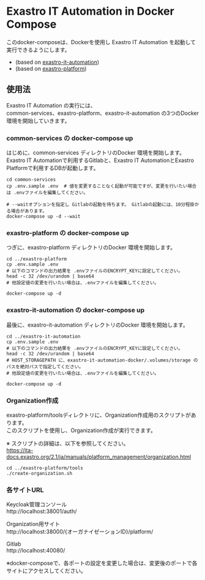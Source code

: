# Exastro IT Automation in Docker Compose  
このdocker-composeは、Dockerを使用し Exastro IT Automation を起動して実行できるようにします。  
  - (based on [exastro-it-automation](https://github.com/exastro-suite/exastro-it-automation))  
  - (based on [exastro-platform](https://github.com/exastro-suite/exastro-platform))  
  

## 使用法  
Exastro IT Automation の実行には、  
common-services、exastro-platform、exastro-it-automation の3つのDocker環境を開始していきます。  
  

### common-services の docker-compose up  
はじめに、common-services ディレクトリのDocker 環境を開始します。  
Exastro IT Automationで利用するGitlabと、Exastro IT AutomationとExastro Platformで利用するDBが起動します。  
  
```shell
cd common-services
cp .env.sample .env  # 値を変更することなく起動が可能ですが、変更を行いたい場合は .envファイルを編集してください。  

# --waitオプションを指定し Gitlabの起動を待ちます。 Gitlabの起動には、10分程掛かる場合があります。  
docker-compose up -d --wait  
```  
  
  
### exastro-platform の docker-compose up  
つぎに、exastro-platform ディレクトリのDocker 環境を開始します。  
  
```shell
cd ../exastro-platform
cp .env.sample .env  
# 以下のコマンドの出力結果を .envファイルのENCRYPT_KEYに設定してください。
head -c 32 /dev/urandom | base64
# 他設定値の変更を行いたい場合は、.envファイルを編集してください。

docker-compose up -d
```  
  
  
### exastro-it-automation の docker-compose up  
最後に、exastro-it-automation ディレクトリのDocker 環境を開始します。  
  
```shell
cd ../exastro-it-automation
cp .env.sample .env  
# 以下のコマンドの出力結果を .envファイルのENCRYPT_KEYに設定してください。
head -c 32 /dev/urandom | base64
# HOST_STORAGEPATH に、exastro-it-automation-docker/.volumes/storage のパスを絶対パスで指定してください。
# 他設定値の変更を行いたい場合は、.envファイルを編集してください。

docker-compose up -d
```
  
  
### Organization作成  
exastro-platform/toolsディレクトリに、Organization作成用のスクリプトがあります。  
このスクリプトを使用し、Organization作成が実行できます。  
  
※ スクリプトの詳細は、以下を参照してください。  
https://ita-docs.exastro.org/2.1/ja/manuals/platform_management/organization.html  
  
```shell
cd ../exastro-platform/tools
./create-organization.sh
```
  

### 各サイトURL  
Keycloak管理コンソール  
http://localhost:38001/auth/  
  
Organization用サイト  
http://localhost:38000/{オーガナイゼーションID}/platform/  
  
Gitlab  
http://localhost:40080/  
  
※docker-composeで、各ポートの設定を変更した場合は、変更後のポートで各サイトにアクセスしてください。  
  
  